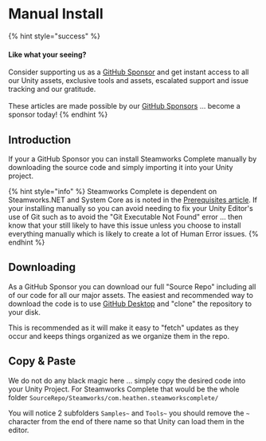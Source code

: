 # Manual Install

{% hint style="success" %}
#### Like what your seeing?

Consider supporting us as a [GitHub Sponsor](../../../company/concepts/become-a-sponsor.md) and get instant access to all our Unity assets, exclusive tools and assets, escalated support and issue tracking and our gratitude.\
\
These articles are made possible by our [GitHub Sponsors](https://github.com/sponsors/heathen-engineering) ... become a sponsor today!
{% endhint %}

## Introduction

If your a GitHub Sponsor you can install Steamworks Complete manually by downloading the source code and simply importing it into your Unity project.

{% hint style="info" %}
Steamworks Complete is dependent on Steamworks.NET and System Core as is noted in the [Prerequisites article](prerequisites.md). If your installing manually so you can avoid needing to fix your Unity Editor's use of Git such as to avoid the "Git Executable Not Found" error ... then know that your still likely to have this issue unless you choose to install everything manually which is likely to create a lot of Human Error issues.
{% endhint %}

## Downloading

As a GitHub Sponsor you can download our full "Source Repo" including all of our code for all our major assets. The easiest and recommended way to download the code is to use [GitHub Desktop](https://desktop.github.com/) and "clone" the repository to your disk.

This is recommended as it will make it easy to "fetch" updates as they occur and keeps things organized as we organize them in the repo.

## Copy & Paste

We do not do any black magic here ... simply copy the desired code into your Unity Project. For Steamworks Complete that would be the whole folder `SourceRepo/Steamworks/com.heathen.steamworkscomplete/`&#x20;

You will notice 2 subfolders `Samples~` and `Tools~` you should remove the `~` character from the end of there name so that Unity can load them in the editor.&#x20;
